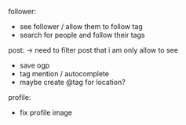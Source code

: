 follower:
- see follower / allow them to follow tag
- search for people and follow their tags

post:
-> need to filter post that i am only allow to see
- save ogp
- tag mention / autocomplete
- maybe create @tag for location?

profile:
- fix profile image